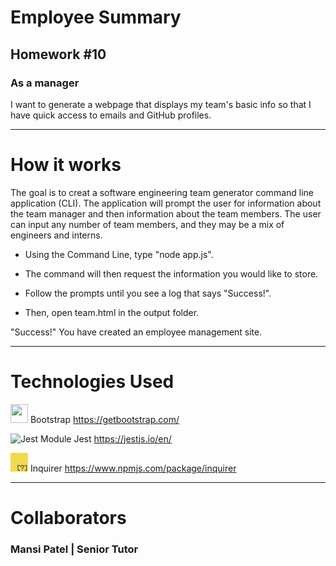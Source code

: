 # Employee Summary

## Homework #10

### As a manager
I want to generate a webpage that displays my team's basic info
so that I have quick access to emails and GitHub profiles.

***

# How it works

The goal is to creat a software engineering team generator command line application (CLI). The application will prompt the user for information about the team manager and then information about the team members. The user can input any number of team members, and they may be a mix of engineers and interns.

- Using the Command Line, type "node app.js".

- The command will then request the information you would like to store.

- Follow the prompts until you see a log that says "Success!".

- Then, open team.html in the output folder.

"Success!" You have created an employee management site.

***

# Technologies Used

 <img src="https://upload.wikimedia.org/wikipedia/commons/thumb/b/b2/Bootstrap_logo.svg/480px-Bootstrap_logo.svg.png" width="28" height="30"> Bootstrap https://getbootstrap.com/
 
 <img alt="Jest Module" src="https://cdn.auth0.com/blog/testing-react-with-jest/logo.png" width="28" height="30"> Jest https://jestjs.io/en/
 
 <img alt="Inquirer Module" src="https://raw.githubusercontent.com/SBoudrias/Inquirer.js/master/assets/inquirer_readme.svg?sanitize=true" width="28" height="30"> Inquirer https://www.npmjs.com/package/inquirer
 
 ***
 
 # Collaborators
 
 ### Mansi Patel | Senior Tutor
 
